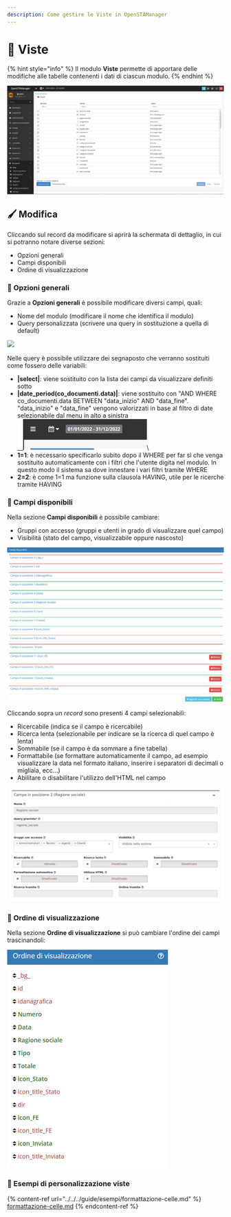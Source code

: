 ```yaml
---
description: Come gestire le Viste in OpenSTAManager
---
```


# 👀 Viste

{% hint style="info" %}
Il modulo **Viste** permette di apportare delle modifiche alle tabelle contenenti i dati di ciascun modulo.
{% endhint %}

![Screenshot interfaccia viste](../../../.gitbook/assets/ScreenViste.PNG)

## 🖌️ Modifica

Cliccando sul record da modificare si aprirà la schermata di dettaglio, in cui si potranno notare diverse sezioni:

* Opzioni generali
* Campi disponibili
* Ordine di visualizzazione

### 🔨 Opzioni generali

Grazie a **Opzioni generali** è possibile modificare diversi campi, quali:

* Nome del modulo (modificare il nome che identifica il modulo)
* Query personalizzata (scrivere una query in sostituzione a quella di default)

![](https://firebasestorage.googleapis.com/v0/b/gitbook-x-prod.appspot.com/o/spaces%2F-LZJeLg23eVDvrCv74U7-887967055%2Fuploads%2Fn4JzuHcBGX0nmIyZBTaC%2Ffile.png?alt=media)

Nelle query è possibile utilizzare dei segnaposto che verranno sostituiti come fossero delle variabili:

* **|select|**: viene sostituito con la lista dei campi da visualizzare definiti sotto
* **|date\_period(co\_documenti.data)|**: viene sostituito con "AND WHERE co\_documenti.data BETWEEN "data\_inizio" AND "data\_fine". "data\_inizio" e "data\_fine" vengono valorizzati in base al filtro di date selezionabile dal menu in alto a sinistra\
  \_\_![](<../../../.gitbook/assets/image (381).png>)\\
* **1=1**: è necessario specificarlo subito dopo il WHERE per far sì che venga sostituito automaticamente con i filtri che l'utente digita nel modulo. In questo modo il sistema sa dove innestare i vari filtri tramite WHERE
* **2=2**: è come 1=1 ma funzione sulla clausola HAVING, utile per le ricerche tramite HAVING

### 🔨 Campi disponibili

Nella sezione **Campi disponibili** è possibile cambiare:

* Gruppi con accesso (gruppi e utenti in grado di visualizzare quel campo)
* Visibilità (stato del campo, visualizzabile oppure nascosto)

![Screenshot campi disponibili viste](../../../.gitbook/assets/CampiDisponibili.PNG)

Cliccando sopra un _record_ sono presenti 4 campi selezionabili:

* Ricercabile (indica se il campo è ricercabile)
* Ricerca lenta (selezionabile per indicare se la ricerca di quel campo è lenta)
* Sommabile (se il campo è da sommare a fine tabella)
* Formattabile (se formattare automaticamente il campo, ad esempio visualizzare la data nel formato italiano, inserire i separatori di decimali o migliaia, ecc...)
* Abilitare o disabilitare l'utilizzo dell'HTML nel campo

![](<../../../.gitbook/assets/immagine (328).png>)

### 🔨 Ordine di visualizzazione

Nella sezione **Ordine di visualizzazione** si può cambiare l'ordine dei campi trascinandoli:

![Screenshot ordine di visualizzazione](../../../.gitbook/assets/OrdineDiVisualizzazione.PNG)

### 🔽 Esempi di personalizzazione viste

{% content-ref url="../../../guide/esempi/formattazione-celle.md" %}
[formattazione-celle.md](../../../guide/esempi/formattazione-celle.md)
{% endcontent-ref %}
